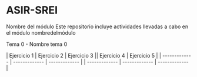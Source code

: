 # ASIR-SREI
Nombre del módulo
Este repositorio incluye actividades llevadas a cabo en el módulo nombredelmódulo


Tema 0 - Nombre tema 0

|  Ejercicio 1  | Ejercicio 2   | Ejercicio  3  || Ejercicio 4   | Ejercicio  5  |
| ------------- | ------------- | ------------- |
| ------------- | ------------- | ------------- |

